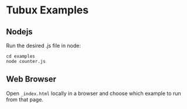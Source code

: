 # Tubux Examples

## Nodejs

Run the desired .js file in node:
```
cd examples
node counter.js
```

## Web Browser

Open `_index.html` locally in a browser and choose which example to run from that page.
